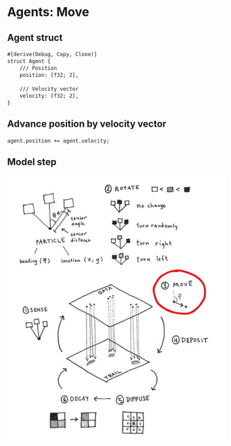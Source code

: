 # Agents: Move

## Agent struct

```rust,noplayground
#[derive(Debug, Copy, Clone)]
struct Agent {
    /// Position
    position: [f32; 2],

    /// Velocity vector
    velocity: [f32; 2],
}
```

## Advance position by velocity vector

```wgsl
agent.position += agent.velocity;
```

## Model step

![Model](./images/algorithm_move.jpg)
